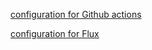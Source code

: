 [configuration for Github actions](https://github.com/yumoL/devops-with-k8s/blob/master/.github/workflows/exercise4-07.yaml)

[configuration for Flux](https://github.com/yumoL/dwk-flux)
